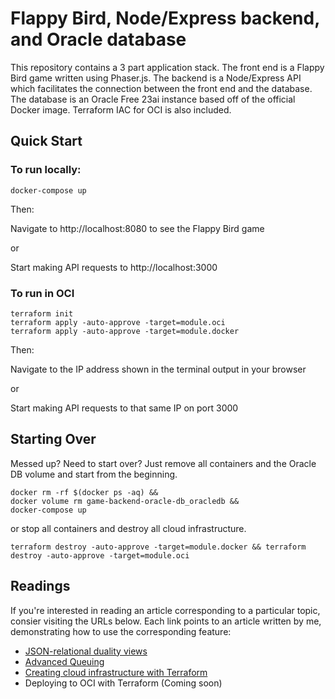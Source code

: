 # Flappy Bird, Node/Express backend, and Oracle database
This repository contains a 3 part application stack. The front end is a Flappy Bird game written using Phaser.js. The backend is a Node/Express API which facilitates the connection between the front end and the database. The database is an Oracle Free 23ai instance based off of the official Docker image. Terraform IAC for OCI is also included.
## Quick Start
### To run locally:
```
docker-compose up
```
Then:

Navigate to http://localhost:8080 to see the Flappy Bird game

or

Start making API requests to http://localhost:3000

### To run in OCI
```
terraform init
terraform apply -auto-approve -target=module.oci
terraform apply -auto-approve -target=module.docker
```

Then:

Navigate to the IP address shown in the terminal output in your browser

or

Start making API requests to that same IP on port 3000

## Starting Over
Messed up? Need to start over? Just remove all containers and the Oracle DB volume and start from the beginning.
```
docker rm -rf $(docker ps -aq) &&
docker volume rm game-backend-oracle-db_oracledb &&
docker-compose up
```

or stop all containers and destroy all cloud infrastructure.

```
terraform destroy -auto-approve -target=module.docker && terraform destroy -auto-approve -target=module.oci
```

## Readings
If you're interested in reading an article corresponding to a particular topic, consier visiting the URLs below. Each link points to an article written by me, demonstrating how to use the corresponding feature:

* [JSON-relational duality views](https://www.linkedin.com/pulse/full-stack-javascript-app-utilizing-json-relational-duality-toscano-ffjde)
* [Advanced Queuing](https://www.linkedin.com/pulse/express-typescript-oracle-advanced-queue-michael-toscano-bmrje)
* [Creating cloud infrastructure with Terraform](https://www.linkedin.com/pulse/terraforming-nodejs-application-onto-oci-aws-michael-toscano-rcvqe)
* Deploying to OCI with Terraform (Coming soon)

